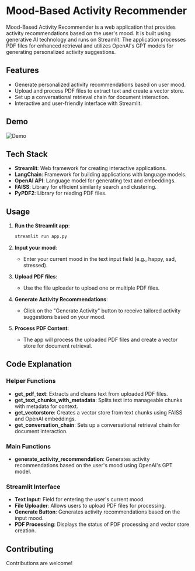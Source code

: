 # Mood-Based Activity Recommender

Mood-Based Activity Recommender is a web application that provides activity recommendations based on the user's mood. It is built using generative AI technology and runs on Streamlit. The application processes PDF files for enhanced retrieval and utilizes OpenAI's GPT models for generating personalized activity suggestions.

## Features
- Generate personalized activity recommendations based on user mood.
- Upload and process PDF files to extract text and create a vector store.
- Set up a conversational retrieval chain for document interaction.
- Interactive and user-friendly interface with Streamlit.

## Demo
![Demo](https://github.com/RitikaVerma7/GenerativeAI/blob/main/Mood%20Based%20Activity/2024-07-05%2012.40.40.gif)

## Tech Stack
- **Streamlit**: Web framework for creating interactive applications.
- **LangChain**: Framework for building applications with language models.
- **OpenAI API**: Language model for generating text and embeddings.
- **FAISS**: Library for efficient similarity search and clustering.
- **PyPDF2**: Library for reading PDF files.


## Usage

1. **Run the Streamlit app**:
    ```bash
    streamlit run app.py
    ```

2. **Input your mood**:
    - Enter your current mood in the text input field (e.g., happy, sad, stressed).

3. **Upload PDF files**:
    - Use the file uploader to upload one or multiple PDF files.

4. **Generate Activity Recommendations**:
    - Click on the "Generate Activity" button to receive tailored activity suggestions based on your mood.

5. **Process PDF Content**:
    - The app will process the uploaded PDF files and create a vector store for document retrieval.

## Code Explanation

### Helper Functions

- **get_pdf_text**: Extracts and cleans text from uploaded PDF files.
- **get_text_chunks_with_metadata**: Splits text into manageable chunks with metadata for context.
- **get_vectorstore**: Creates a vector store from text chunks using FAISS and OpenAI embeddings.
- **get_conversation_chain**: Sets up a conversational retrieval chain for document interaction.

### Main Functions

- **generate_activity_recommendation**: Generates activity recommendations based on the user's mood using OpenAI's GPT model.

### Streamlit Interface

- **Text Input**: Field for entering the user's current mood.
- **File Uploader**: Allows users to upload PDF files for processing.
- **Generate Button**: Generates activity recommendations based on the input mood.
- **PDF Processing**: Displays the status of PDF processing and vector store creation.

## Contributing

Contributions are welcome!